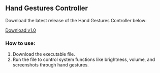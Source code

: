 ## Hand Gestures Controller

Download the latest release of the Hand Gestures Controller below:

[Download v1.0](https://github.com/KavinVictor1/GestureFlow/releases/download/v1.0/your-executable-file.exe)

### How to use:
1. Download the executable file.
2. Run the file to control system functions like brightness, volume, and screenshots through hand gestures.
